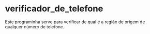 # verificador_de_telefone

Este  programinha serve para verificar de qual é a região de origem de qualquer número de telefone.

